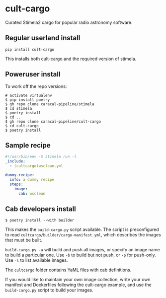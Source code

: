 # cult-cargo
Curated Stimela2 cargo for popular radio astronomy software.

## Regular userland install

```
pip install cult-cargo
```

This installs both cult-cargo and the required version of stimela.

## Poweruser install

To work off the repo versions:

```
# activate virtualenv
$ pip install poetry
$ gh repo clone caracal-pipeline/stimela
$ cd stimela
$ poetry install
$ cd ..
$ gh repo clone caracal-pipeline/cult-cargo
$ cd cult-cargo
$ poetry install
```

## Sample recipe

```yml
#!/usr/bin/env -S stimela run -l
_include: 
  - (cultcargo)wsclean.yml

dummy-recipe:
  info: a dummy recipe
  steps:
    image:
      cab: wsclean
```

## Cab developers install

```
$ poetry install --with builder
```

This makes the ``build-cargo.py`` script available. The script is preconfigured to read ``cultcargo/builder/cargo-manifest.yml``, which describes the images that must be built.

``build-cargo.py -a`` will build and push all images, or specify an image name to build a particular one. Use ``-b`` to build but not push, or ``-p`` for push-only. Use ``-l`` to list available images.

The ``cultcargo`` folder contains YaML files with cab definitions.

If you would like to maintain your own image collection, write your own manifest and Dockerfiles following the cult-cargo example, and use the ``build-cargo.py`` script to build your images.
